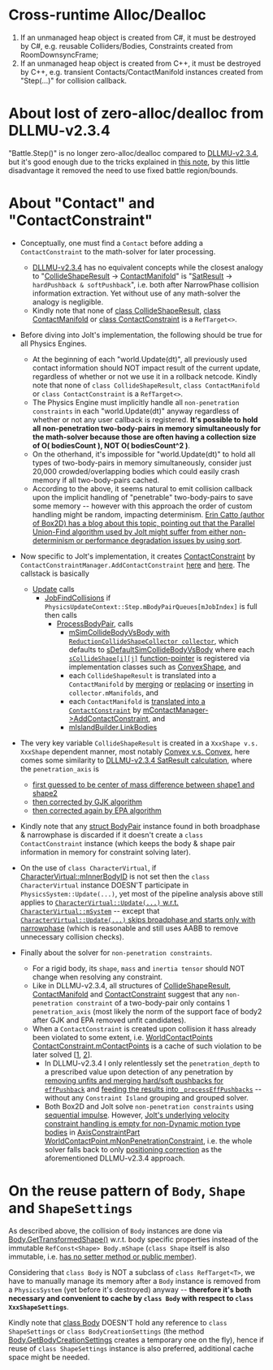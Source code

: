 # Cross-runtime Alloc/Dealloc

1. If an unmanaged heap object is created from C#, it must be destroyed by C#, e.g. reusable Colliders/Bodies, Constraints created from RoomDownsyncFrame; 
2. If an unmanaged heap object is created from C++, it must be destroyed by C++, e.g. transient Contacts/ContactManifold instances created from "Step(...)" for collision callback. 

# About lost of zero-alloc/dealloc from DLLMU-v2.3.4

"Battle.Step()" is no longer zero-alloc/dealloc compared to [DLLMU-v2.3.4](https://github.com/genxium/DelayNoMoreUnity/blob/v2.3.4/shared/Battle_dynamics.cs#L2218), but it's good enough due to the tricks explained in [this note](https://www.yinxiang.com/everhub/note/9ec5cb4f-37ff-4da5-a3d5-123958b9b2ec?source=details), by this little disadvantage it removed the need to use fixed battle region/bounds.

# About "Contact" and "ContactConstraint" 

- Conceptually, one must find a `Contact` before adding a `ContactConstraint` to the math-solver for later processing.
    - [DLLMU-v2.3.4](https://github.com/genxium/DelayNoMoreUnity/blob/v2.3.4/shared/Battle_dynamics.cs) has no equivalent concepts while the closest analogy to "[CollideShapeResult](https://github.com/jrouwe/JoltPhysics/blob/v5.3.0/Jolt/Physics/Collision/CollideShape.h#L18) -> [ContactManifold](https://github.com/jrouwe/JoltPhysics/blob/v5.3.0/Jolt/Physics/Collision/ContactListener.h#L19)" is "[SatResult](https://github.com/genxium/DelayNoMoreUnity/blob/v2.3.4/shared/resolv/ColliderShape.cs#L234) -> `hardPushback & softPushback`", i.e. both after NarrowPhase collision information extraction. Yet without use of any math-solver the analogy is negligible.
    - Kindly note that none of [class CollideShapeResult](https://github.com/jrouwe/JoltPhysics/blob/v5.3.0/Jolt/Physics/Collision/CollideShape.h#L18), [class ContactManifold](https://github.com/jrouwe/JoltPhysics/blob/v5.3.0/Jolt/Physics/Collision/ContactListener.h#L19) or [class ContactConstraint](https://github.com/jrouwe/JoltPhysics/blob/v5.3.0/Jolt/Physics/Constraints/ContactConstraintManager.h#L441) is a `RefTarget<>`.

- Before diving into Jolt's implementation, the following should be true for all Physics Engines.
    - At the beginning of each "world.Update(dt)", all previously used contact information should NOT impact result of the current update, regardless of whether or not we use it in a rollback netcode. Kindly note that none of `class CollideShapeResult`, `class ContactManifold` or `class ContactConstraint` is a `RefTarget<>`.
    - The Physics Engine must implicitly handle all `non-penetration constraints` in each "world.Update(dt)" anyway regardless of whether or not any user callback is registered. **It's possible to hold all non-penetration two-body-pairs in memory simultaneously for the math-solver because those are often having a collection size of O( bodiesCount ), NOT O( bodiesCount^2 )**.
    - On the otherhand, it's impossible for "world.Update(dt)" to hold all types of two-body-pairs in memory simultaneously, consider just 20,000 crowded/overlapping bodies which could easily crash memory if all two-body-pairs cached.
    - According to the above, it seems natural to emit collision callback upon the implicit handling of "penetrable" two-body-pairs to save some memory -- however with this approach the order of custom handling might be random, impacting determinism. [Erin Catto (author of Box2D) has a blog about this topic, pointing out that the Parallel Union-Find algorithm used by Jolt might suffer from either non-determinism or performance degradation issues by using sort](https://box2d.org/posts/2023/10/simulation-islands/).

- Now specific to Jolt's implementation, it creates [ContactConstraint](https://github.com/jrouwe/JoltPhysics/blob/v5.3.0/Jolt/Physics/Constraints/ContactConstraintManager.h#L441) by `ContactConstraintManager.AddContactConstraint` [here](https://github.com/jrouwe/JoltPhysics/blob/v5.3.0/Jolt/Physics/PhysicsSystem.cpp#L1172) and [here](https://github.com/jrouwe/JoltPhysics/blob/v5.3.0/Jolt/Physics/PhysicsSystem.cpp#L1244). The callstack is basically
    - [Update](https://github.com/jrouwe/JoltPhysics/blob/v5.3.0/Jolt/Physics/PhysicsSystem.cpp#L132) calls
      - [JobFindCollisions](https://github.com/jrouwe/JoltPhysics/blob/v5.3.0/Jolt/Physics/PhysicsSystem.cpp#L269) if `PhysicsUpdateContext::Step.mBodyPairQueues[mJobIndex]` is full then calls
        - [ProcessBodyPair](https://github.com/jrouwe/JoltPhysics/blob/v5.3.0/Jolt/Physics/PhysicsSystem.cpp#L885), calls
          - [mSimCollideBodyVsBody with `ReductionCollideShapeCollector collector`](https://github.com/jrouwe/JoltPhysics/blob/v5.3.0/Jolt/Physics/PhysicsSystem.cpp#L1159), which defaults to [sDefaultSimCollideBodyVsBody](https://github.com/jrouwe/JoltPhysics/blob/v5.3.0/Jolt/Physics/PhysicsSystem.cpp#L968) where each [`sCollideShape[i][j]`](https://github.com/jrouwe/JoltPhysics/blob/v5.3.0/Jolt/Physics/Collision/CollisionDispatch.cpp#L12) [function-pointer](https://github.com/jrouwe/JoltPhysics/blob/v5.3.0/Jolt/Physics/Collision/CollisionDispatch.h#L72) is registered via implementation classes such as [ConvexShape](https://github.com/jrouwe/JoltPhysics/blob/v5.3.0/Jolt/Physics/Collision/Shape/ConvexShape.cpp#L561), and
          - each `CollideShapeResult` is translated into a `ContactManifold` by [merging](https://github.com/jrouwe/JoltPhysics/blob/v5.3.0/Jolt/Physics/PhysicsSystem.cpp#L1108) or [replacing](https://github.com/jrouwe/JoltPhysics/blob/v5.3.0/Jolt/Physics/PhysicsSystem.cpp#L1131) or [inserting](https://github.com/jrouwe/JoltPhysics/blob/v5.3.0/Jolt/Physics/PhysicsSystem.cpp#L1136) in `collector.mManifolds`, and 
          - each `ContactManifold` is [translated into a `ContactConstraint`](https://github.com/jrouwe/JoltPhysics/blob/master/Jolt/Physics/Constraints/ContactConstraintManager.cpp#L1126) by [mContactManager->AddContactConstraint](https://github.com/jrouwe/JoltPhysics/blob/v5.3.0/Jolt/Physics/PhysicsSystem.cpp#L1172), and 
          - [mIslandBuilder.LinkBodies](https://github.com/jrouwe/JoltPhysics/blob/v5.3.0/Jolt/Physics/PhysicsSystem.cpp#L1278)

- The very key variable `CollideShapeResult` is created in a `XxxShape v.s. XxxShape` dependent manner, most notably [Convex v.s. Convex](https://github.com/jrouwe/JoltPhysics/blob/v5.3.0/Jolt/Physics/Collision/Shape/ConvexShape.cpp#L45), here comes some similarity to [DLLMU-v2.3.4 SatResult calculation](https://github.com/genxium/DelayNoMoreUnity/blob/v2.3.4/shared/Battle_geometry.cs#L66), where the `penetration_axis` is 
    - [first guessed to be center of mass difference between shape1 and shape2](https://github.com/jrouwe/JoltPhysics/blob/v5.3.0/Jolt/Physics/Collision/Shape/ConvexShape.cpp#L72)
    - [then corrected by GJK algorithm](https://github.com/jrouwe/JoltPhysics/blob/v5.3.0/Jolt/Physics/Collision/Shape/ConvexShape.cpp#L93)
    - [then corrected again by EPA algorithm](https://github.com/jrouwe/JoltPhysics/blob/v5.3.0/Jolt/Physics/Collision/Shape/ConvexShape.cpp#L127)  

- Kindly note that any [struct BodyPair](https://github.com/jrouwe/JoltPhysics/blob/v5.3.0/Jolt/Physics/Body/BodyPair.h) instance found in both broadphase & narrowphase is discarded if it doesn't create a `class ContactConstraint` instance (which keeps the body & shape pair information in memory for constraint solving later).

- On the use of `class CharacterVirtual`, if [CharacterVirtual::mInnerBodyID](https://github.com/jrouwe/JoltPhysics/blob/v5.3.0/Jolt/Physics/Character/CharacterVirtual.h#L740) is not set then the `class CharacterVirtual` instance DOESN'T participate in `PhysicsSystem::Update(...)`, yet most of the pipeline analysis above still applies to [`CharacterVirtual::Update(...)` w.r.t. `CharacterVirtual::mSystem`](https://github.com/jrouwe/JoltPhysics/blob/v5.3.0/Jolt/Physics/Character/CharacterVirtual.cpp#L1382) -- except that [`CharacterVirtual::Update(...)` skips broadphase and starts only with narrowphase](https://github.com/jrouwe/JoltPhysics/blob/v5.3.0/Jolt/Physics/Character/CharacterVirtual.cpp#L396) (which is reasonable and still uses AABB to remove unnecessary collision checks).

- Finally about the solver for `non-penetration constraints`. 
    - For a rigid body, its `shape`, `mass` and `inertia tensor` should NOT change when resolving any constraint.
    - Like in DLLMU-v2.3.4, all structures of [CollideShapeResult](https://github.com/jrouwe/JoltPhysics/blob/v5.3.0/Jolt/Physics/Collision/CollideShape.h#L18), [ContactManifold](https://github.com/jrouwe/JoltPhysics/blob/v5.3.0/Jolt/Physics/Collision/ContactListener.h#L19) and [ContactConstraint](https://github.com/jrouwe/JoltPhysics/blob/v5.3.0/Jolt/Physics/Constraints/ContactConstraintManager.h#L441) suggest that any `non-penetration constraint` of a two-body-pair only contains 1 `penetration_axis` (most likely the norm of the support face of body2 after GJK and EPA removed unfit candidates).
    - When a `ContactConstraint` is created upon collision it hass already been violated to some extent, i.e. [WorldContactPoints ContactConstraint.mContactPoints](https://github.com/jrouwe/JoltPhysics/blob/v5.3.0/Jolt/Physics/Constraints/ContactConstraintManager.h#L472) is a cache of such violation to be later solved \[[1](https://github.com/jrouwe/JoltPhysics/blob/v5.3.0/Jolt/Physics/Constraints/ContactConstraintManager.cpp#L1624), [2](https://github.com/jrouwe/JoltPhysics/blob/v5.3.0/Jolt/Physics/Constraints/ContactConstraintManager.cpp#L1747)\]. 
        - In DLLMU-v2.3.4 I only relentlessly set the `penetration_depth` to a prescribed value upon detection of any penetration by [removing unfits and merging hard/soft pushbacks for `effPushback`](https://github.com/genxium/DelayNoMoreUnity/blob/v2.3.4/shared/Battle_dynamics.cs#L1448) and [feeding the results into `_processEffPushbacks`](https://github.com/genxium/DelayNoMoreUnity/blob/v2.3.4/shared/Battle_dynamics.cs#L1847) -- without any `Constraint Island` grouping and grouped solver.
        - Both Box2D and Jolt solve `non-penetration constraints` using [sequential impulse](../references/ConstraintSolverImpulses.pdf). However, [Jolt's underlying velocity constraint handling is empty for non-Dynamic motion type bodies](https://github.com/jrouwe/JoltPhysics/blob/v5.3.0/Jolt/Physics/Constraints/ConstraintPart/AxisConstraintPart.h#L46) in [AxisConstraintPart WorldContactPoint.mNonPenetrationConstraint](https://github.com/jrouwe/JoltPhysics/blob/v5.3.0/Jolt/Physics/Constraints/ContactConstraintManager.h#L430), i.e. the whole solver falls back to only [positioning correction](https://github.com/jrouwe/JoltPhysics/blob/v5.3.0/Jolt/Physics/Constraints/ConstraintPart/AxisConstraintPart.h#L554) as the aforementioned DLLMU-v2.3.4 approach.

# On the reuse pattern of `Body`, `Shape` and `ShapeSettings`

As described above, the collision of `Body` instances are done via [Body.GetTransformedShape()](https://github.com/jrouwe/JoltPhysics/blob/v5.3.0/Jolt/Physics/Collision/NarrowPhaseQuery.cpp#L255) w.r.t. body specific properties instead of the immutable `RefConst<Shape> Body.mShape` (`class Shape` itself is also immutable, i.e. [has no setter method or public member](https://github.com/jrouwe/JoltPhysics/blob/v5.3.0/Jolt/Physics/Collision/Shape/Shape.h)).

Considering that `class Body` is NOT a subclass of `class RefTarget<T>`, we have to manually manage its memory after a `Body` instance is removed from a `PhysicsSystem` (yet before it's destroyed) anyway -- **therefore it's both necessary and convenient to cache by `class Body` with respect to `class XxxShapeSettings`**.

Kindly note that [class Body](https://github.com/jrouwe/JoltPhysics/blob/v5.3.0/Jolt/Physics/Body/Body.h) DOESN'T hold any reference to `class ShapeSettings` or `class BodyCreationSettings` (the method [Body.GetBodyCreationSettings](https://github.com/jrouwe/JoltPhysics/blob/v5.3.0/Jolt/Physics/Body/Body.cpp#L330) creates a temporary one on the fly), hence if reuse of `class ShapeSettings` instance is also preferred, additional cache space might be needed.
